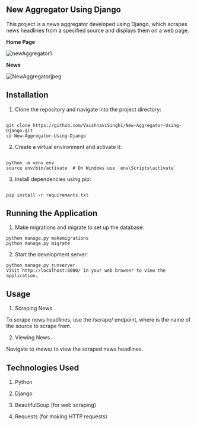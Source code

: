 New Aggregator Using Django
----
This project is a news aggregator developed using Django, which scrapes news headlines from a specified source and displays them on a web page.

**Home Page**

![newAggregator1](https://github.com/VaishnaviSingh1/New-Aggregator-Using-Django/assets/98222001/705758e3-1856-4dcb-a005-266acb645c1f)

**News**

![NewAggregatorjpeg](https://github.com/VaishnaviSingh1/New-Aggregator-Using-Django/assets/98222001/0075257f-a071-461a-ad08-3f6c89e168bf)


Installation
----
1. Clone the repository and navigate into the project directory:
```

git clone https://github.com/VaishnaviSingh1/New-Aggregator-Using-Django.git
cd New-Aggregator-Using-Django
```

2. Create a virtual environment and activate it:
```

python -m venv env
source env/bin/activate  # On Windows use `env\Scripts\activate`
```

3. Install dependencies using pip:
```

pip install -r requirements.txt
```


Running the Application
------

1. Make migrations and migrate to set up the database:

```
python manage.py makemigrations
python manage.py migrate
```
2. Start the development server:

````
python manage.py runserver
Visit http://localhost:8000/ in your web browser to view the application.
````

Usage
-------

1. Scraping News

To scrape news headlines, use the /scrape/<source-name> endpoint, where <source-name> is the name of the source to scrape from.

2. Viewing News
   
Navigate to /news/ to view the scraped news headlines.

Technologies Used
---------
1. Python
 
2. Django
   
3. BeautifulSoup (for web scraping)
 
4. Requests (for making HTTP requests)
